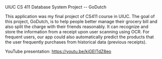 UIUC CS 411 Database System Project -- GoDutch

This application was my final project of CS411 course in UIUC. The goal of this project, GoDutch, is to help people better manage their grocery bill and also split the charge with their friends reasonably. It can recognize and store the information from a receipt upon user scanning using OCR. For frequent users, our app could also automatically predict the products that the user frequently purchases from historical data (previous receipts).

YouTube presentation: https://youtu.be/kiGEITdZ8eo
